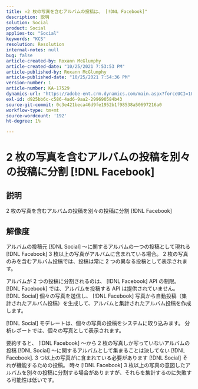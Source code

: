 ```yaml
---
title: «2 枚の写真を含むアルバムの投稿は、 [!DNL Facebook]"
description: 説明
solution: Social
product: Social
applies-to: "Social"
keywords: "KCS"
resolution: Resolution
internal-notes: null
bug: false
article-created-by: Roxann McGlumphy
article-created-date: "10/25/2021 7:53:53 PM"
article-published-by: Roxann McGlumphy
article-published-date: "10/25/2021 7:54:36 PM"
version-number: 1
article-number: KA-17529
dynamics-url: "https://adobe-ent.crm.dynamics.com/main.aspx?forceUCI=1&pagetype=entityrecord&etn=knowledgearticle&id=1b947846-cd35-ec11-b6e6-000d3a3485ea"
exl-id: d925bb6c-c586-4ad6-9aa2-299690584b43
source-git-commit: 0c3e421beca46d9fe1952b1f98538a50697216a0
workflow-type: tm+mt
source-wordcount: '192'
ht-degree: 1%

---
```


# 2 枚の写真を含むアルバムの投稿を別々の投稿に分割 [!DNL Facebook]

## 説明

2 枚の写真を含むアルバムの投稿を別々の投稿に分割 [!DNL Facebook]

## 解像度


アルバムの投稿元 [!DNL Social] ～に関するアルバムの一つの投稿として現れる [!DNL Facebook] 3 枚以上の写真がアルバムに含まれている場合。 2 枚の写真のみを含むアルバム投稿では、投稿は常に 2 つの異なる投稿として表示されます。

アルバムが 2 つの投稿に分割されるのは、 [!DNL Facebook] API の制限。 [!DNL Facebook] では、アルバムを投稿する API は提供されていません。 [!DNL Social] 個々の写真を送信し、 [!DNL Facebook] 写真から自動投稿（集計されたアルバム投稿）を生成して、アルバムと集計されたアルバム投稿を作成します。

[!DNL Social] モデレートは、個々の写真の投稿をシステムに取り込みます。 分析レポートでは、個々の写真として表示されます。

要約すると、 [!DNL Facebook] ～から 2 枚の写真しか写っていないアルバムの投稿 [!DNL Social] ～に関するアルバムとして集まることは決してない [!DNL Facebook]. 3 つ以上の写真がに含まれている必要があります [!DNL Social] それが機能するための投稿。 時々 [!DNL Facebook] 3 枚以上の写真の意図したアルバムを別々の投稿に分割する場合がありますが、それらを集計するのに失敗する可能性は低いです。
